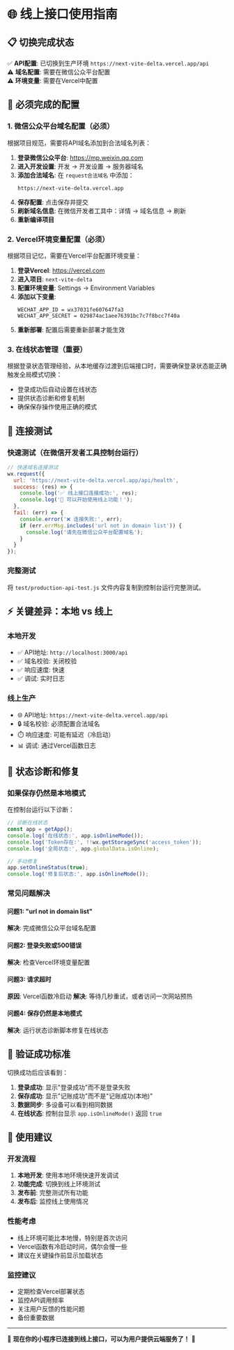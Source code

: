 # 🌐 线上接口使用指南

## 📋 切换完成状态

✅ **API配置**: 已切换到生产环境 `https://next-vite-delta.vercel.app/api`  
⚠️ **域名配置**: 需要在微信公众平台配置  
⚠️ **环境变量**: 需要在Vercel中配置  

## 🚀 必须完成的配置

### 1. 微信公众平台域名配置（必须）

根据项目规范，需要将API域名添加到合法域名列表：

1. **登录微信公众平台**: https://mp.weixin.qq.com
2. **进入开发设置**: 开发 → 开发设置 → 服务器域名
3. **添加合法域名**: 在 `request合法域名` 中添加：
   ```
   https://next-vite-delta.vercel.app
   ```
4. **保存配置**: 点击保存并提交
5. **刷新域名信息**: 在微信开发者工具中：详情 → 域名信息 → 刷新
6. **重新编译项目**

### 2. Vercel环境变量配置（必须）

根据项目记忆，需要在Vercel平台配置环境变量：

1. **登录Vercel**: https://vercel.com
2. **进入项目**: `next-vite-delta`
3. **配置环境变量**: Settings → Environment Variables
4. **添加以下变量**:
   ```
   WECHAT_APP_ID = wx37031fe607647fa3
   WECHAT_APP_SECRET = 029874ac1aee76391bc7c7f8bcc7f40a
   ```
5. **重新部署**: 配置后需要重新部署才能生效

### 3. 在线状态管理（重要）

根据登录状态管理经验，从本地缓存过渡到后端接口时，需要确保登录状态能正确触发全局模式切换：

- 登录成功后自动设置在线状态
- 提供状态诊断和修复机制
- 确保保存操作使用正确的模式

## 🧪 连接测试

### 快速测试（在微信开发者工具控制台运行）

```javascript
// 快速域名连接测试
wx.request({
  url: 'https://next-vite-delta.vercel.app/api/health',
  success: (res) => {
    console.log('✅ 线上接口连接成功:', res);
    console.log('🎉 可以开始使用线上功能！');
  },
  fail: (err) => {
    console.error('❌ 连接失败:', err);
    if (err.errMsg.includes('url not in domain list')) {
      console.log('请先在微信公众平台配置域名');
    }
  }
});
```

### 完整测试
将 `test/production-api-test.js` 文件内容复制到控制台运行完整测试。

## ⚡ 关键差异：本地 vs 线上

### 本地开发
- ✅ API地址: `http://localhost:3000/api`
- ✅ 域名校验: 关闭校验
- ✅ 响应速度: 快速
- ✅ 调试: 实时日志

### 线上生产
- 🌐 API地址: `https://next-vite-delta.vercel.app/api`
- 🔒 域名校验: 必须配置合法域名
- ⏱️ 响应速度: 可能有延迟（冷启动）
- 📊 调试: 通过Vercel函数日志

## 🔧 状态诊断和修复

### 如果保存仍然是本地模式

在控制台运行以下诊断：

```javascript
// 诊断在线状态
const app = getApp();
console.log('在线状态:', app.isOnlineMode());
console.log('Token存在:', !!wx.getStorageSync('access_token'));
console.log('全局状态:', app.globalData.isOnline);

// 手动修复
app.setOnlineStatus(true);
console.log('修复后状态:', app.isOnlineMode());
```

### 常见问题解决

#### 问题1: "url not in domain list"
**解决**: 完成微信公众平台域名配置

#### 问题2: 登录失败或500错误
**解决**: 检查Vercel环境变量配置

#### 问题3: 请求超时
**原因**: Vercel函数冷启动
**解决**: 等待几秒重试，或者访问一次网站预热

#### 问题4: 保存仍然是本地模式
**解决**: 运行状态诊断脚本修复在线状态

## 🎯 验证成功标准

切换成功后应该看到：

1. **登录成功**: 显示"登录成功"而不是登录失败
2. **保存成功**: 显示"记账成功"而不是"记账成功(本地)"
3. **数据同步**: 多设备可以看到相同数据
4. **在线状态**: 控制台显示 `app.isOnlineMode()` 返回 `true`

## 🚀 使用建议

### 开发流程
1. **本地开发**: 使用本地环境快速开发调试
2. **功能完成**: 切换到线上环境测试
3. **发布前**: 完整测试所有功能
4. **发布后**: 监控线上使用情况

### 性能考虑
- 线上环境可能比本地慢，特别是首次访问
- Vercel函数有冷启动时间，偶尔会慢一些
- 建议在关键操作前显示加载状态

### 监控建议
- 定期检查Vercel部署状态
- 监控API调用频率
- 关注用户反馈的性能问题
- 备份重要数据

---

🎉 **现在你的小程序已连接到线上接口，可以为用户提供云端服务了！** 🎉
